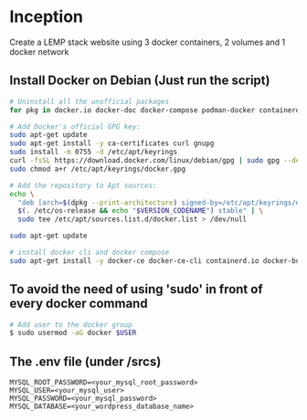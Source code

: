 # Inception
Create a LEMP stack website using 3 docker containers, 2 volumes and 1 docker network

## Install Docker on Debian (Just run the script)
```bash
# Uninstall all the unofficial packages
for pkg in docker.io docker-doc docker-compose podman-docker containerd runc; do sudo apt-get remove $pkg -y; done

# Add Docker's official GPG key:
sudo apt-get update
sudo apt-get install -y ca-certificates curl gnupg
sudo install -m 0755 -d /etc/apt/keyrings
curl -fsSL https://download.docker.com/linux/debian/gpg | sudo gpg --dearmor -o /etc/apt/keyrings/docker.gpg
sudo chmod a+r /etc/apt/keyrings/docker.gpg

# Add the repository to Apt sources:
echo \
  "deb [arch=$(dpkg --print-architecture) signed-by=/etc/apt/keyrings/docker.gpg] https://download.docker.com/linux/debian \
  $(. /etc/os-release && echo "$VERSION_CODENAME") stable" | \
  sudo tee /etc/apt/sources.list.d/docker.list > /dev/null

sudo apt-get update

# install docker cli and docker compose
sudo apt-get install -y docker-ce docker-ce-cli containerd.io docker-buildx-plugin docker-compose-plugin
```

## To avoid the need of using 'sudo' in front of every docker command
```bash
# Add user to the docker group
$ sudo usermod -aG docker $USER
```

## The .env file (under /srcs)
```
MYSQL_ROOT_PASSWORD=<your_mysql_root_password>
MYSQL_USER=<your_mysql_user>
MYSQL_PASSWORD=<your_mysql_password>
MYSQL_DATABASE=<your_wordpress_database_name>
```